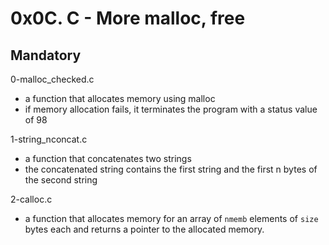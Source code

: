 # 0x0C. C - More malloc, free

## Mandatory

0-malloc_checked.c

- a function that allocates memory using malloc
- if memory allocation fails, it terminates the program with a status value of 98

1-string_nconcat.c

- a function that concatenates two strings
- the concatenated string contains the first string and the first n bytes of the second string

2-calloc.c

- a function that allocates memory for an array of `nmemb` elements of `size` bytes each and returns a pointer to the allocated memory.
